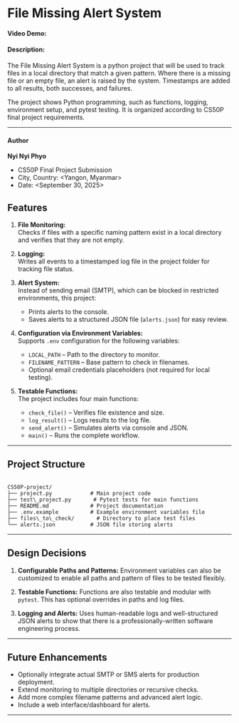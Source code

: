 # File Missing Alert System

#### Video Demo: <URL HERE>

#### Description:

The File Missing Alert System is a python project that will be used to track files in a local directory that match a given pattern. Where there is a missing file or an empty file, an alert is raised by the system. Timestamps are added to all results, both successes, and failures.

The project shows Python programming, such as functions, logging, environment setup, and pytest testing. It is organized according to CS50P final project requirements.

---

#### Author

**Nyi Nyi Phyo**

* CS50P Final Project Submission
* City, Country: <Yangon, Myanmar>
* Date: <September 30, 2025>

## Features

1. **File Monitoring:**  
   Checks if files with a specific naming pattern exist in a local directory and verifies that they are not empty.

2. **Logging:**  
   Writes all events to a timestamped log file in the project folder for tracking file status.

3. **Alert System:**  
   Instead of sending email (SMTP), which can be blocked in restricted environments, this project:
   - Prints alerts to the console.
   - Saves alerts to a structured JSON file (`alerts.json`) for easy review.

4. **Configuration via Environment Variables:**  
   Supports `.env` configuration for the following variables:
   - `LOCAL_PATH` – Path to the directory to monitor.
   - `FILENAME_PATTERN` – Base pattern to check in filenames.
   - Optional email credentials placeholders (not required for local testing).

5. **Testable Functions:**  
   The project includes four main functions:
   - `check_file()` – Verifies file existence and size.
   - `log_result()` – Logs results to the log file.
   - `send_alert()` – Simulates alerts via console and JSON.
   - `main()` – Runs the complete workflow.

---

## Project Structure

```

CS50P-project/
├── project.py            # Main project code
├── test\_project.py       # Pytest tests for main functions
├── README.md             # Project documentation
├── .env.example          # Example environment variables file
├── files\_to\_check/       # Directory to place test files
└── alerts.json           # JSON file storing alerts 

```

---

## Design Decisions

1. **Configurable Paths and Patterns:**
    Environment variables can also be customized to enable all paths and pattern of files to be tested flexibly.

2. **Testable Functions:**
   Functions are also testable and modular with `pytest`. This has optional overrides in paths and log files.

3. **Logging and Alerts:**
    Uses human-readable logs and well-structured JSON alerts to show that there is a professionally-written software engineering process.
---

## Future Enhancements

* Optionally integrate actual SMTP or SMS alerts for production deployment.
* Extend monitoring to multiple directories or recursive checks.
* Add more complex filename patterns and advanced alert logic.
* Include a web interface/dashboard for alerts.

---


